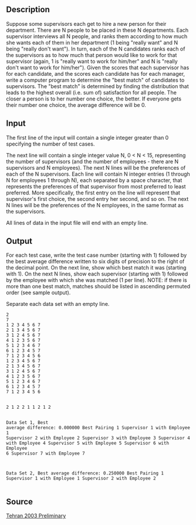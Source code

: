 <h2>Description</h2><p>Suppose some supervisors each get to hire a new person for their department. There are N people to be placed in these N departments. Each supervisor interviews all N people, and ranks them according to how much she wants each of them in her department (1 being "really want" and N being "really don't want"). In turn, each of the N candidates ranks each of the supervisors as to how much that person would like to work for that supervisor (again, 1 is "really want to work for him/her" and N is "really don't want to work for him/her"). Given the scores that each supervisor has for each candidate, and the scores each candidate has for each manager, write a computer program to determine the "best match" of candidates to supervisors. The "best match" is determined by finding the distribution that leads to the highest overall (i.e. sum of) satisfaction for all people. The closer a person is to her number one choice, the better. If everyone gets their number one choice, the average difference will be 0. </p><h2>Input</h2><p>The first line of the input will contain a single integer greater than 0 specifying the number of test cases.
</p>
The next line will contain a single integer value N, 0 &lt; N &lt; 15, representing the number of supervisors (and the number of employees - there are N supervisors and N employees). The next N lines will be the preferences of each of the N supervisors. Each line will contain N integer entries (1 through N for employees 1 through N), each separated by a space character, that represents the preferences of that supervisor from most preferred to least preferred. More specifically, the first entry on the line will represent that supervisor's first choice, the second entry her second, and so on. The next N lines will be the preferences of the N employees, in the same format as the supervisors.

All lines of data in the input file will end with an empty line. <h2>Output</h2><p>For each test case, write the test case number (starting with 1) followed by the best average difference written to six digits of precision to the right of the decimal point. On the next line, show which best match it was (starting with 1). On the next N lines, show each supervisor (starting with 1) followed by the employee with which she was matched (1 per line). NOTE: if there is more than one best match, matches should be listed in ascending permuted order (see sample output).
</p>
Separate each data set with an empty line.<pre><code class="language-input1">2
7
1 2 3 4 5 6 7
2 1 3 4 5 6 7
3 1 2 4 5 6 7
4 1 2 3 5 6 7
5 1 2 3 4 6 7
6 1 2 3 4 5 7
7 1 2 3 4 5 6
1 2 3 4 5 6 7
2 1 3 4 5 6 7
3 1 2 4 5 6 7
4 1 2 3 5 6 7
5 1 2 3 4 6 7
6 1 2 3 4 5 7
7 1 2 3 4 5 6

2
1 2
2 1
1 2
1 2
</code></pre><pre><code class="language-output1">Data Set 1, Best average difference: 0.000000
Best Pairing 1
Supervisor 1 with Employee 1
Supervisor 2 with Employee 2
Supervisor 3 with Employee 3
Supervisor 4 with Employee 4
Supervisor 5 with Employee 5
Supervisor 6 with Employee 6
Supervisor 7 with Employee 7

Data Set 2, Best average difference: 0.250000
Best Pairing 1
Supervisor 1 with Employee 1
Supervisor 2 with Employee 2
</code></pre><h2>Source</h2><a href="searchproblem?field=source&amp;key=Tehran+2003+Preliminary">Tehran 2003 Preliminary</a>